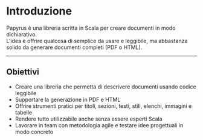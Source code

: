 # Introduzione

Papyrus è una libreria scritta in Scala per creare documenti in modo dichiarativo.  
L’idea è offrire qualcosa di semplice da usare e leggibile, ma abbastanza solido da generare documenti completi (PDF o HTML).

---

## Obiettivi

- Creare una libreria che permetta di descrivere documenti usando codice leggibile
- Supportare la generazione in PDF e HTML
- Offrire strumenti pratici per titoli, sezioni, testi, stili, elenchi, immagini e tabelle
- Rendere tutto utilizzabile anche senza essere esperti Scala
- Lavorare in team con metodologia agile e testare idee progettuali in modo concreto





<!-- <img src="../diagram/PapyrusLogo.png" alt="Logo di Papyrus" width="102" /> -->
